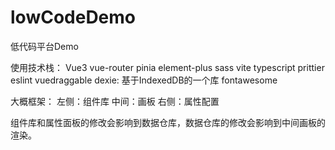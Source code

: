 # lowCodeDemo
低代码平台Demo

使用技术栈：
Vue3
vue-router
pinia
element-plus
sass
vite
typescript
prittier
eslint
vuedraggable
dexie: 基于IndexedDB的一个库
fontawesome


大概框架：
左侧：组件库
中间：画板
右侧：属性配置

组件库和属性面板的修改会影响到数据仓库，数据仓库的修改会影响到中间画板的渲染。


